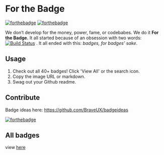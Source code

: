 # For the Badge

[![forthebadge](http://forthebadge.com/badges/fuck-it-ship-it.svg)](http://forthebadge.com)
[![forthebadge](http://forthebadge.com/badges/no-ragrets.svg)](http://forthebadge.com)

We don’t develop for the money, power, fame, or codebabes. We do it **For the Badge.** It all started because of an obsession with two words: [![Build Status](https://travis-ci.org/BraveUX/forthebadge.svg)](https://travis-ci.org/BraveUX/forthebadge) . It all ended with this: _badges, for badges’ sake_.

## Usage

1. Check out all 40+ badges!  Click 'View All' or the search icon.
2. Copy the image URL or markdown.
3. Swag out your Github readme.

## Contribute

Badge ideas here: https://github.com/BraveUX/badgeideas

[![forthebadge](http://forthebadge.com/badges/built-with-love.svg)](http://forthebadge.com)



## All badges

view [here](http://forthebadge.com)




